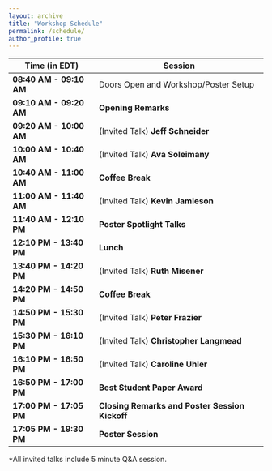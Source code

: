 ```yaml
---
layout: archive
title: "Workshop Schedule"
permalink: /schedule/
author_profile: true
---
```


**Time (in EDT)** | **Session**
------------ | ------------
**08:40 AM - 09:10 AM**  <a ></a> |	Doors Open and Workshop/Poster Setup
**09:10 AM - 09:20 AM**  <a ></a> |	**Opening Remarks**
**09:20 AM - 10:00 AM**  <a ></a> |	(Invited Talk) **Jeff Schneider**
**10:00 AM - 10:40 AM**  <a ></a> |	(Invited Talk) **Ava Soleimany**
**10:40 AM - 11:00 AM**  <a ></a> |	**Coffee Break**
**11:00 AM - 11:40 AM**  <a ></a> |	(Invited Talk) **Kevin Jamieson**
**11:40 AM - 12:10 PM**  <a ></a> |	**Poster Spotlight Talks**
**12:10 PM - 13:40 PM**  <a ></a> |	**Lunch**
**13:40 PM - 14:20 PM**  <a ></a> |	(Invited Talk) **Ruth Misener**
**14:20 PM - 14:50 PM**  <a ></a> |	**Coffee Break**
**14:50 PM - 15:30 PM**  <a ></a> |	(Invited Talk) **Peter Frazier**
**15:30 PM - 16:10 PM**  <a ></a> |	(Invited Talk) **Christopher Langmead**
**16:10 PM - 16:50 PM**  <a ></a> |	(Invited Talk) **Caroline Uhler**
**16:50 PM - 17:00 PM**  <a ></a> |	**Best Student Paper Award**
**17:00 PM - 17:05 PM**  <a ></a> |	**Closing Remarks and Poster Session Kickoff**
**17:05 PM - 19:30 PM**  <a ></a> |	**Poster Session**

*All invited talks include 5 minute Q&A session.

